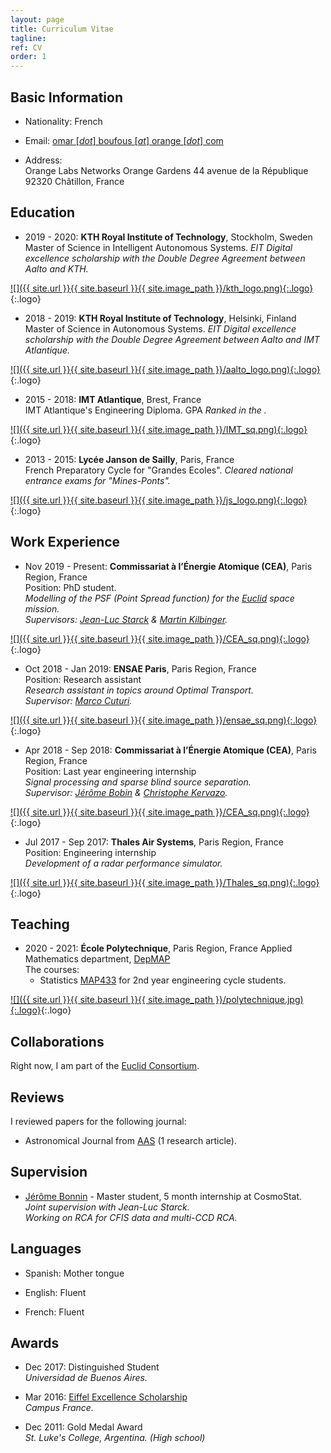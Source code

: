 ```yaml
---
layout: page
title: Curriculum Vitae
tagline:
ref: CV
order: 1
---
```


## Basic Information

* Nationality: French  

* Email: [omar [*dot*] boufous [*at*] orange [*dot*] com](mailto:omar.boufous@orange.com)

* Address:   
    Orange Labs Networks
    Orange Gardens
    44 avenue de la République
    92320 Châtillon, France

## Education

<div class="begin-examples"></div>

* 2019 - 2020: **KTH Royal Institute of Technology**, Stockholm, Sweden  
    Master of Science in Intelligent Autonomous Systems.
    _EIT Digital excellence scholarship with the Double Degree Agreement between Aalto and KTH._

[![]({{ site.url }}{{ site.baseurl }}{{ site.image_path }}/kth_logo.png){:.logo}](http://kth.se){:.logo}


* 2018 - 2019: **KTH Royal Institute of Technology**, Helsinki, Finland  
    Master of Science in Autonomous Systems.
    _EIT Digital excellence scholarship with the Double Degree Agreement between Aalto and IMT Atlantique._
    
[![]({{ site.url }}{{ site.baseurl }}{{ site.image_path }}/aalto_logo.png){:.logo}](http://aalto.fi){:.logo}

<div style="clear: both;"></div>

* 2015 - 2018: **IMT Atlantique**, Brest, France  
    IMT Atlantique's Engineering Diploma. GPA
    _Ranked in the ._

[![]({{ site.url }}{{ site.baseurl }}{{ site.image_path }}/IMT_sq.png){:.logo}](https://www.imt-atlantique.fr/fr){:.logo}

<div style="clear: both;"></div>

* 2013 - 2015: **Lycée Janson de Sailly**, Paris, France    
    French Preparatory Cycle for "Grandes Ecoles". 
    _Cleared national entrance exams for "Mines-Ponts"._  

[![]({{ site.url }}{{ site.baseurl }}{{ site.image_path }}/js_logo.png){:.logo}](https://www.janson-de-sailly.fr/){:.logo}

<!-- <div class="end-examples"></div> -->
<div style="clear: both;"></div>

## Work Experience


* Nov 2019 - Present: **Commissariat à l’Énergie Atomique (CEA)**, Paris Region, France  
    Position: PhD student.  
    _Modelling of the PSF (Point Spread function) for the [Euclid](https://www.euclid-ec.org) space mission._  
    _Supervisors: [Jean-Luc Starck](http://jstarck.cosmostat.org) & [Martin Kilbinger](http://www.cosmostat.org/people/kilbinger)._


[![]({{ site.url }}{{ site.baseurl }}{{ site.image_path }}/CEA_sq.png){:.logo}](http://www.cea.fr){:.logo}

<div style="clear: both;"></div>

* Oct 2018 - Jan 2019: **ENSAE Paris**, Paris Region, France  
    Position: Research assistant  
    _Research assistant in topics around Optimal Transport._  
    _Supervisor: [Marco Cuturi](https://marcocuturi.net)._

[![]({{ site.url }}{{ site.baseurl }}{{ site.image_path }}/ensae_sq.png){:.logo}](https://www.ensae.fr){:.logo}

<div style="clear: both;"></div>

* Apr 2018 - Sep 2018: **Commissariat à l’Énergie Atomique (CEA)**, Paris Region, France  
    Position: Last year engineering internship  
    _Signal processing and sparse blind source separation._  
    _Supervisor: [Jérôme Bobin](http://jbobin.cosmostat.org) & [Christophe Kervazo](https://www.cosmostat.org/people/christophe-kervazo)._

[![]({{ site.url }}{{ site.baseurl }}{{ site.image_path }}/CEA_sq.png){:.logo}](http://www.cea.fr){:.logo}

<div style="clear: both;"></div>

* Jul 2017 - Sep 2017: **Thales Air Systems**, Paris Region, France    
    Position: Engineering internship  
    _Development of a radar performance simulator._  

[![]({{ site.url }}{{ site.baseurl }}{{ site.image_path }}/Thales_sq.png){:.logo}](https://www.thalesgroup.com/en){:.logo}

<div style="clear: both;"></div>


## Teaching

* 2020 - 2021: **École Polytechnique**,  Paris Region, France
    Applied Mathematics department, [DepMAP](https://portail.polytechnique.edu/mathematiquesappliquees/fr)  
    The courses:
    - Statistics [MAP433](https://moodle.polytechnique.fr/enrol/index.php?id=9662) for 2nd year engineering cycle students.  

[![]({{ site.url }}{{ site.baseurl }}{{ site.image_path }}/polytechnique.jpg){:.logo}](https://www.polytechnique.edu/en){:.logo}

<div class="end-examples"></div>

## Collaborations

Right now, I am part of the [Euclid Consortium](https://www.euclid-ec.org).  


## Reviews

I reviewed papers for the following journal:  
* Astronomical Journal from [AAS](https://journals.aas.org/astronomical-journal/) (1 research article).

## Supervision

* [Jérôme Bonnin](https://www.linkedin.com/in/jérôme-bonnin-338260161/) - Master student, 5 month internship at CosmoStat.  
    _Joint supervision with Jean-Luc Starck._  
    _Working on RCA for CFIS data and multi-CCD RCA._  

## Languages

* Spanish: Mother tongue

* English: Fluent

* French: Fluent

## Awards

* Dec 2017: Distinguished Student  
    _Universidad de Buenos Aires._

* Mar 2016: [Eiffel Excellence Scholarship](https://www.campusfrance.org/en/eiffel-scholarship-program-of-excellence)   
    _Campus France._

* Dec 2011: Gold Medal Award  
    _St. Luke's College, Argentina. (High school)_
